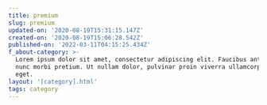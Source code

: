 ```yaml
---
title: premium
slug: premium
updated-on: '2020-08-19T15:31:15.147Z'
created-on: '2020-08-19T15:06:28.542Z'
published-on: '2022-03-11T04:15:25.434Z'
f_about-category: >-
  Lorem ipsum dolor sit amet, consectetur adipiscing elit. Faucibus ante velit
  nunc morbi pretium. Ut nullam dolor, pulvinar proin viverra ullamcorper ac,
  eget.
layout: '[category].html'
tags: category
---
```



